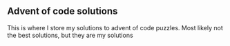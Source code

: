 <!-- vim: set et ts=4 ss=4 sw=4 tw=80 : -->

Advent of code solutions
------------------------
This is where I store my solutions to advent of code puzzles. Most likely not
the best solutions, but they are my solutions
